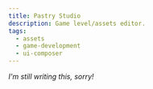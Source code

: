 ```yaml
---
title: Pastry Studio
description: Game level/assets editor.
tags:
  - assets
  - game-development
  - ui-composer
---
```

_I'm still writing this, sorry!_